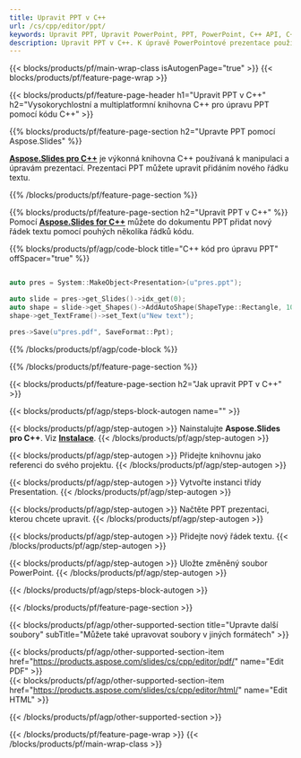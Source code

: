 ```yaml
---
title: Upravit PPT v C++
url: /cs/cpp/editor/ppt/
keywords: Upravit PPT, Upravit PowerPoint, PPT, PowerPoint, C++ API, C++ knihovna
description: Upravit PPT v C++. K úpravě PowerPointové prezentace použijte API knihovny C++
---
```


{{< blocks/products/pf/main-wrap-class isAutogenPage="true" >}}
{{< blocks/products/pf/feature-page-wrap >}}

{{< blocks/products/pf/feature-page-header h1="Upravit PPT v C++" h2="Vysokorychlostní a multiplatformní knihovna C++ pro úpravu PPT pomocí kódu C++" >}}

{{% blocks/products/pf/feature-page-section h2="Upravte PPT pomocí Aspose.Slides" %}}

[**Aspose.Slides pro C++**](https://products.aspose.com/slides/cs/cpp/) je výkonná knihovna C++ používaná k manipulaci a úpravám prezentací. Prezentaci PPT můžete upravit přidáním nového řádku textu. 

{{% /blocks/products/pf/feature-page-section %}}




{{% blocks/products/pf/feature-page-section  h2="Upravit PPT v C++" %}}
Pomocí [**Aspose.Slides for C++**](https://products.aspose.com/slides/cs/cpp/) můžete do dokumentu PPT přidat nový řádek textu pomocí pouhých několika řádků kódu.

{{% blocks/products/pf/agp/code-block title="C++ kód pro úpravu PPT" offSpacer="true" %}}
```cpp

auto pres = System::MakeObject<Presentation>(u"pres.ppt");

auto slide = pres->get_Slides()->idx_get(0);
auto shape = slide->get_Shapes()->AddAutoShape(ShapeType::Rectangle, 10.0f, 10.0f, 100.0f, 50.0f);
shape->get_TextFrame()->set_Text(u"New text");

pres->Save(u"pres.pdf", SaveFormat::Ppt);
```
{{% /blocks/products/pf/agp/code-block %}}

{{% /blocks/products/pf/feature-page-section %}}




{{< blocks/products/pf/feature-page-section  h2="Jak upravit PPT v C++" >}}


{{< blocks/products/pf/agp/steps-block-autogen name="" >}}


{{< blocks/products/pf/agp/step-autogen >}}
Nainstalujte **Aspose.Slides pro C++**. Viz [**Instalace**](https://docs.aspose.com/slides/cpp/installation/).
{{< /blocks/products/pf/agp/step-autogen >}}

{{< blocks/products/pf/agp/step-autogen >}}
Přidejte knihovnu jako referenci do svého projektu.
{{< /blocks/products/pf/agp/step-autogen >}}

{{< blocks/products/pf/agp/step-autogen >}}
Vytvořte instanci třídy Presentation.
{{< /blocks/products/pf/agp/step-autogen >}}

{{< blocks/products/pf/agp/step-autogen >}}
Načtěte PPT prezentaci, kterou chcete upravit.
{{< /blocks/products/pf/agp/step-autogen >}}

{{< blocks/products/pf/agp/step-autogen >}}
Přidejte nový řádek textu.
{{< /blocks/products/pf/agp/step-autogen >}}

{{< blocks/products/pf/agp/step-autogen >}}
Uložte změněný soubor PowerPoint.
{{< /blocks/products/pf/agp/step-autogen >}}


{{< /blocks/products/pf/agp/steps-block-autogen >}}


{{< /blocks/products/pf/feature-page-section >}}




{{< blocks/products/pf/agp/other-supported-section title="Upravte další soubory" subTitle="Můžete také upravovat soubory v jiných formátech" >}}

{{< blocks/products/pf/agp/other-supported-section-item href="https://products.aspose.com/slides/cs/cpp/editor/pdf/" name="Edit PDF" >}}    
{{< blocks/products/pf/agp/other-supported-section-item href="https://products.aspose.com/slides/cs/cpp/editor/html/" name="Edit HTML" >}}  



{{< /blocks/products/pf/agp/other-supported-section >}}

{{< /blocks/products/pf/feature-page-wrap >}}
{{< /blocks/products/pf/main-wrap-class >}}